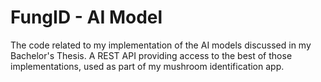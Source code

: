 # FungID - AI Model

The code related to my implementation of the AI models discussed in my Bachelor's Thesis.
A REST API providing access to the best of those implementations, used as part of my mushroom identification app.
